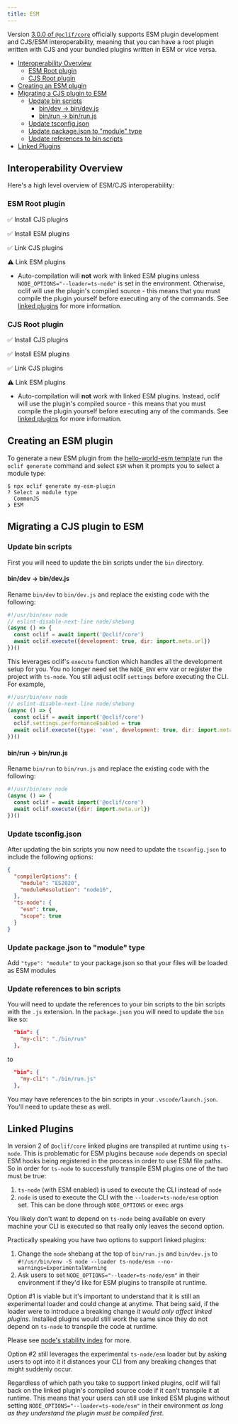 ```yaml
---
title: ESM
---
```


Version [3.0.0 of `@oclif/core`](https://github.com/oclif/core/tree/3.0.0-beta.1) officially supports ESM plugin development and CJS/ESM interoperability, meaning that you can have a root plugin written with CJS and your bundled plugins written in ESM or vice versa.

- [Interoperability Overview](#interoperability-overview)
  - [ESM Root plugin](#esm-root-plugin)
  - [CJS Root plugin](#cjs-root-plugin)
- [Creating an ESM plugin](#creating-an-esm-plugin)
- [Migrating a CJS plugin to ESM](#migrating-a-cjs-plugin-to-esm)
  - [Update bin scripts](#update-bin-scripts)
    - [bin/dev → bin/dev.js](#bindev--bindevjs)
    - [bin/run → bin/run.js](#binrun--binrunjs)
  - [Update tsconfig.json](#update-tsconfigjson)
  - [Update package.json to "module" type](#update-packagejson-to-module-type)
  - [Update references to bin scripts](#update-references-to-bin-scripts)
- [Linked Plugins](#linked-plugins)


## Interoperability Overview

Here's a high level overview of ESM/CJS interoperability:

### ESM Root plugin
✅ Install CJS plugins

✅ Install ESM plugins

✅ Link CJS plugins

⚠️ Link ESM plugins

  - Auto-compilation will **not** work with linked ESM plugins unless `NODE_OPTIONS="--loader=ts-node"` is set in the environment. Otherwise, oclif will use the plugin's compiled source - this means that you must compile the plugin yourself before executing any of the commands. See [linked plugins](#linked-plugins) for more information.

### CJS Root plugin
✅ Install CJS plugins

✅ Install ESM plugins

✅ Link CJS plugins

⚠️ Link ESM plugins

  - Auto-compilation will **not** work with linked ESM plugins. Instead, oclif will use the plugin's compiled source - this means that you must compile the plugin yourself before executing any of the commands. See [linked plugins](#linked-plugins) for more information.

## Creating an ESM plugin

To generate a new ESM plugin from the [hello-world-esm template](https://github.com/oclif/hello-world-esm) run the `oclif generate` command and select `ESM` when it prompts you to select a module type:

```
$ npx oclif generate my-esm-plugin
? Select a module type
  CommonJS
❯ ESM
```

## Migrating a CJS plugin to ESM

### Update bin scripts

First you will need to update the bin scripts under the `bin` directory.

#### bin/dev → bin/dev.js

Rename `bin/dev` to `bin/dev.js` and replace the existing code with the following:

```js
#!/usr/bin/env node
// eslint-disable-next-line node/shebang
(async () => {
  const oclif = await import('@oclif/core')
  await oclif.execute({development: true, dir: import.meta.url})
})()
```

This leverages oclif's `execute` function which handles all the development setup for you. You no longer need set the `NODE_ENV` env var or register the project with `ts-node`. You still adjust oclif `settings` before executing the CLI. For example,

```js
#!/usr/bin/env node
// eslint-disable-next-line node/shebang
(async () => {
  const oclif = await import('@oclif/core')
  oclif.settings.performanceEnabled = true
  await oclif.execute({type: 'esm', development: true, dir: import.meta.url})
})()
```

#### bin/run → bin/run.js

Rename `bin/run` to `bin/run.js` and replace the existing code with the following:

```js
#!/usr/bin/env node
(async () => {
  const oclif = await import('@oclif/core')
  await oclif.execute({dir: import.meta.url})
})()
```

### Update tsconfig.json

After updating the bin scripts you now need to update the `tsconfig.json` to include the following options:

```json
{
  "compilerOptions": {
    "module": "ES2020",
    "moduleResolution": "node16",
  },
  "ts-node": {
    "esm": true,
    "scope": true
  }
}
```

### Update package.json to "module" type

Add `"type": "module"` to your package.json so that your files will be loaded as ESM modules


### Update references to bin scripts

You will need to update the references to your bin scripts to the bin scripts with the `.js` extension. In the `package.json` you will need to update the `bin` like so:

```json
  "bin": {
    "my-cli": "./bin/run"
  },
```
to

```json
  "bin": {
    "my-cli": "./bin/run.js"
  },
```

You may have references to the bin scripts in your `.vscode/launch.json`. You'll need to update these as well.


## Linked Plugins

In version 2 of `@oclif/core` linked plugins are transpiled at runtime using `ts-node`. This is problematic for ESM plugins because `node` depends on special ESM hooks being registered in the process in order to use ESM file paths. So in order for `ts-node` to successfully transpile ESM plugins one of the two must be true:
1. `ts-node` (with ESM enabled) is used to execute the CLI instead of `node`
2. `node` is used to execute the CLI with the `--loader=ts-node/esm` option set. This can be done through `NODE_OPTIONS` or exec args

You likely don't want to depend on `ts-node` being available on every machine your CLI is executed so that really only leaves the second option.

Practically speaking you have two options to support linked plugins:
1. Change the `node` shebang at the top of `bin/run.js` and `bin/dev.js` to `#!/usr/bin/env -S node --loader ts-node/esm --no-warnings=ExperimentalWarning`
2. Ask users to set `NODE_OPTIONS="--loader=ts-node/esm"` in their environment if they'd like for ESM plugins to transpile at runtime.

Option #1 is viable but it's important to understand that it is still an experimental loader and could change at anytime. That being said, if the loader were to introduce a breaking change *it would only affect linked plugins*. Installed plugins would still work the same since they do not depend on `ts-node` to transpile the code at runtime.

Please see [node's stability index](https://nodejs.org/api/documentation.html#documentation_stability_index) for more.

Option #2 still leverages the experimental `ts-node/esm` loader but by asking users to opt into it it distances your CLI from any breaking changes that might suddenly occur.

Regardless of which path you take to support linked plugins, oclif will fall back on the linked plugin's compiled source code if it can't transpile it at runtime. This means that your users can still use linked ESM plugins without setting `NODE_OPTIONS="--loader=ts-node/esm"` in their environment *as long as they understand the plugin must be compiled first*.

